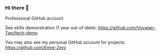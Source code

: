 ### Hi there 👋

Professional GitHub account.

See skills demonstration (1 year out-of-date): https://github.com/Voyager-Two/tech-demo

You may also see my personal GitHub account for projects: https://github.com/Emre-Zero
